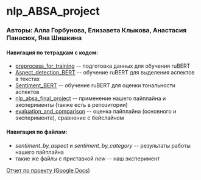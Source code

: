 # nlp_ABSA_project
### Авторы: Алла Горбунова, Елизавета Клыкова, Анастасия Панасюк, Яна Шишкина

#### Навигация по тетрадкам с кодом:
* [preprocess_for_training](https://colab.research.google.com/drive/1d2ckUwhiBQ8sxzA_jZ3oP0N47_KMH5Ym?usp=sharing) -- подготовка данных для обучения ruBERT
* [Aspect_detection_BERT](https://colab.research.google.com/drive/1e37Ek7kQjaOvyuutef2AHx57XrfTI7BJ?usp=sharing) -- обучение ruBERT для выделения аспектов в текстах
* [Sentiment_BERT](https://colab.research.google.com/drive/1uqYLiWqBpdiDZKCBMFMiLFA88lJitTa8?usp=sharing) -- обучение ruBERT для оценки тональности аспектов
* [nlp_absa_final_project](https://colab.research.google.com/drive/1M0pCp53FIpSgErWgX7oI3HZf_nsgdtLI?usp=sharing) -- применение нашего пайплайна и эксперименты (также есть в репозитории)
* [evaluation_and_comparison](https://vk.com/away.php?utf=1&to=https%3A%2F%2Fcolab.research.google.com%2Fdrive%2F1gXpW8nHHzlY98umLBRwyIeqpBwtCLNW1%3Fusp%3Dsharing) -- оценка пайплайна (основного и эксперимента), сравнение с бейслайном

#### Навигация по файлам:
* *sentiment_by_aspect* и *sentiment_by_category* -- результаты работы нашего пайплайна
* такие же файлы с приставкой *new* -- наш эксперимент

[Отчет по проекту (Google Docs)](https://docs.google.com/document/d/1MhJ6vOpPx2f9V9RASxm_UdnxTnhnbOUF3XTPMcMSKIo/edit?usp=sharing)
